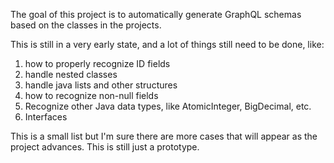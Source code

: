 The goal of this project is to automatically generate GraphQL schemas based on the classes in the projects.

This is still in a very early state, and a lot of things still need to be done, like:
1) how to properly recognize ID fields
2) handle nested classes
3) handle java lists and other structures
4) how to recognize non-null fields
5) Recognize other Java data types, like AtomicInteger, BigDecimal, etc.
6) Interfaces

This is a small list but I'm sure there are more cases that will appear as the project advances. This is still just a prototype.
